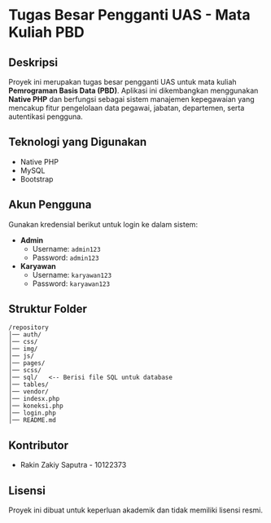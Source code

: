 # Tugas Besar Pengganti UAS - Mata Kuliah PBD

## Deskripsi
Proyek ini merupakan tugas besar pengganti UAS untuk mata kuliah **Pemrograman Basis Data (PBD)**. Aplikasi ini dikembangkan menggunakan **Native PHP** dan berfungsi sebagai sistem manajemen kepegawaian yang mencakup fitur pengelolaan data pegawai, jabatan, departemen, serta autentikasi pengguna.

## Teknologi yang Digunakan
- Native PHP
- MySQL
- Bootstrap

## Akun Pengguna
Gunakan kredensial berikut untuk login ke dalam sistem:
- **Admin**
  - Username: `admin123`
  - Password: `admin123`
- **Karyawan**
  - Username: `karyawan123`
  - Password: `karyawan123`

## Struktur Folder
```
/repository
│── auth/
│── css/
│── img/
│── js/
│── pages/
│── scss/
│── sql/   <-- Berisi file SQL untuk database
│── tables/
│── vendor/
│── indesx.php
│── koneksi.php
│── login.php
│── README.md
```

## Kontributor
- Rakin Zakiy Saputra - 10122373

## Lisensi
Proyek ini dibuat untuk keperluan akademik dan tidak memiliki lisensi resmi.

